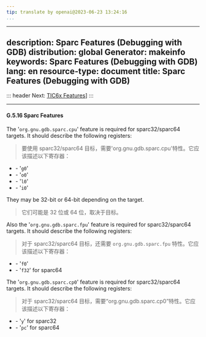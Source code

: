 ```yaml
---
tip: translate by openai@2023-06-23 13:24:16
...
```

---
description: Sparc Features (Debugging with GDB)
distribution: global
Generator: makeinfo
keywords: Sparc Features (Debugging with GDB)
lang: en
resource-type: document
title: Sparc Features (Debugging with GDB)
------------------------------------------

::: header
Next: [TIC6x Features](TIC6x-Features.html#TIC6x-Features)]
:::

---

#### G.5.16 Sparc Features

The '`org.gnu.gdb.sparc.cpu`' feature is required for sparc32/sparc64 targets. It should describe the following registers:

> 要使用 sparc32/sparc64 目标，需要'org.gnu.gdb.sparc.cpu'特性。它应该描述以下寄存器：

- \- '`g0`'
- \- '`o0`'
- \- '`l0`'
- \- '`i0`'

They may be 32-bit or 64-bit depending on the target.

> 它们可能是 32 位或 64 位，取决于目标。

Also the '`org.gnu.gdb.sparc.fpu`' feature is required for sparc32/sparc64 targets. It should describe the following registers:

> 对于 sparc32/sparc64 目标，还需要 `org.gnu.gdb.sparc.fpu` 特性。它应该描述以下寄存器：

- \- '`f0`'
- \- '`f32`' for sparc64

The '`org.gnu.gdb.sparc.cp0`' feature is required for sparc32/sparc64 targets. It should describe the following registers:

> 对于 sparc32/sparc64 目标，需要“org.gnu.gdb.sparc.cp0”特性。它应该描述以下寄存器：

- \- '`y`' for sparc32
- \- '`pc`' for sparc64
